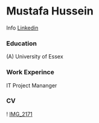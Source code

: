 # Mustafa Hussein
Info 
[Linkedin](https://uk.linkedin.com/in/mustafa-hussein-391203174?trk=people-guest_people_search-card)
### Education 
(A) University of Essex

### Work Experince
IT Project Mananger

### CV


! [IMG_2171](assets/IMG_2171.JPG)
